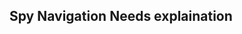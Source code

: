 <h2>Spy Navigation <span class="status refactor">Needs explaination</span></h2>

<script>
document.addEventListener('DOMContentLoaded', function() {
  (function ($, showcar) {
    const stickyYStartPosition = $('.sc-spy-navigation').offset().top;

    showcar.spyNavigation({
      stickPosFn: (scrollTop, stickToElem, componentElem) => scrollTop > stickyYStartPosition,
      unstickPosFn: (scrollTop, stickToElem, componentElem) => scrollTop <= stickyYStartPosition
    });
  })(window.Zepto, window.showcar);
})
</script>
